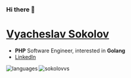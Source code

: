 ### Hi there 👋

# [Vyacheslav Sokolov](https://sokolovvs.github.io/)

- **PHP** Software Engineer, interested in **Golang**
- [LinkedIn](https://www.linkedin.com/in/sokolovvs)

<p>
  &nbsp;
  <img align="left" src="https://github-readme-stats.vercel.app/api/top-langs/?username=sokolovvs&layout=compact&langs_count=10&hide=html,jupyter%20notebook,css,scss,blade,twig,mako" alt="languages" />
  <img align="left" src="https://github-readme-stats.vercel.app/api?username=sokolovvs&show_icons=true" alt="sokolovvs" />
</p>
